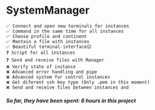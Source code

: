 # SystemManager


    ✅ Connect and open new terminals for instances
    ✅ Command in the same time for all instances
    ✅ Choose profile and continent
    ✅ Mantain a file with instances
    ✅ Beautiful terminal-interface😖
    ❓ Script for all instances
    ❓ Send and receive files with Manager
    ❌ Verify state of instance
    ❌ Advanced error handling and pipe
    ❌ Advanced system for control instances
    ❌ Get diferent ssh key type (Only .pem in this moment)
    ❌ Send and receive files between instances and

##### So far, they have been spent: 6 hours in this project
